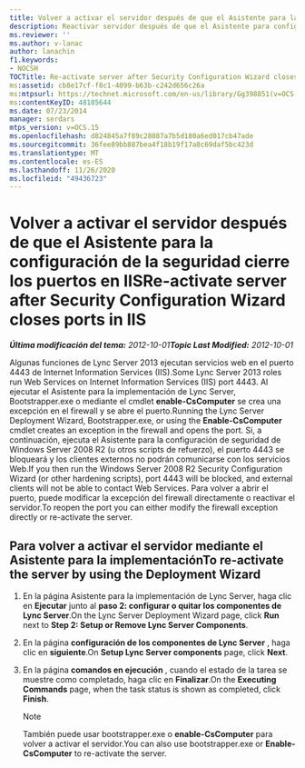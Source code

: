 ```yaml
---
title: Volver a activar el servidor después de que el Asistente para la configuración de la seguridad cierre los puertos en IIS
description: Reactivar servidor después de que el Asistente para configuración de seguridad cierre los puertos en IIS.
ms.reviewer: ''
ms.author: v-lanac
author: lanachin
f1.keywords:
- NOCSH
TOCTitle: Re-activate server after Security Configuration Wizard closes ports in IIS
ms:assetid: cb8e17cf-f8c1-4099-b63b-c242d656c26a
ms:mtpsurl: https://technet.microsoft.com/en-us/library/Gg398851(v=OCS.15)
ms:contentKeyID: 48185644
ms.date: 07/23/2014
manager: serdars
mtps_version: v=OCS.15
ms.openlocfilehash: d824845a7f89c28087a7b5d180a6ed017cb47ade
ms.sourcegitcommit: 36fee89bb887bea4f18b19f17a8c69daf5bc423d
ms.translationtype: MT
ms.contentlocale: es-ES
ms.lasthandoff: 11/26/2020
ms.locfileid: "49436723"
---
```

# <a name="re-activate-server-after-security-configuration-wizard-closes-ports-in-iis"></a><span data-ttu-id="b8b30-103">Volver a activar el servidor después de que el Asistente para la configuración de la seguridad cierre los puertos en IIS</span><span class="sxs-lookup"><span data-stu-id="b8b30-103">Re-activate server after Security Configuration Wizard closes ports in IIS</span></span>

<div data-xmlns="http://www.w3.org/1999/xhtml">

<div class="topic" data-xmlns="http://www.w3.org/1999/xhtml" data-msxsl="urn:schemas-microsoft-com:xslt" data-cs="https://msdn.microsoft.com/">

<div data-asp="https://msdn2.microsoft.com/asp">



</div>

<div id="mainSection">

<div id="mainBody"><span data-ttu-id="b8b30-104">

<span> </span></span><span class="sxs-lookup"><span data-stu-id="b8b30-104">

<span> </span></span></span>

<span data-ttu-id="b8b30-105">_**Última modificación del tema:** 2012-10-01_</span><span class="sxs-lookup"><span data-stu-id="b8b30-105">_**Topic Last Modified:** 2012-10-01_</span></span>

<span data-ttu-id="b8b30-106">Algunas funciones de Lync Server 2013 ejecutan servicios web en el puerto 4443 de Internet Information Services (IIS).</span><span class="sxs-lookup"><span data-stu-id="b8b30-106">Some Lync Server 2013 roles run Web Services on Internet Information Services (IIS) port 4443.</span></span> <span data-ttu-id="b8b30-107">Al ejecutar el Asistente para la implementación de Lync Server, Bootstrapper.exe o mediante el cmdlet **enable-CsComputer** se crea una excepción en el firewall y se abre el puerto.</span><span class="sxs-lookup"><span data-stu-id="b8b30-107">Running the Lync Server Deployment Wizard, Bootstrapper.exe, or using the **Enable-CsComputer** cmdlet creates an exception in the firewall and opens the port.</span></span> <span data-ttu-id="b8b30-108">Si, a continuación, ejecuta el Asistente para la configuración de seguridad de Windows Server 2008 R2 (u otros scripts de refuerzo), el puerto 4443 se bloqueará y los clientes externos no podrán comunicarse con los servicios Web.</span><span class="sxs-lookup"><span data-stu-id="b8b30-108">If you then run the Windows Server 2008 R2 Security Configuration Wizard (or other hardening scripts), port 4443 will be blocked, and external clients will not be able to contact Web Services.</span></span> <span data-ttu-id="b8b30-109">Para volver a abrir el puerto, puede modificar la excepción del firewall directamente o reactivar el servidor.</span><span class="sxs-lookup"><span data-stu-id="b8b30-109">To reopen the port you can either modify the firewall exception directly or re-activate the server.</span></span>

<div>

## <a name="to-re-activate-the-server-by-using-the-deployment-wizard"></a><span data-ttu-id="b8b30-110">Para volver a activar el servidor mediante el Asistente para la implementación</span><span class="sxs-lookup"><span data-stu-id="b8b30-110">To re-activate the server by using the Deployment Wizard</span></span>

1.  <span data-ttu-id="b8b30-111">En la página Asistente para la implementación de Lync Server, haga clic en **Ejecutar** junto al **paso 2: configurar o quitar los componentes de Lync Server**.</span><span class="sxs-lookup"><span data-stu-id="b8b30-111">On the Lync Server Deployment Wizard page, click **Run** next to **Step 2: Setup or Remove Lync Server Components**.</span></span>

2.  <span data-ttu-id="b8b30-112">En la página **configuración de los componentes de Lync Server** , haga clic en **siguiente**.</span><span class="sxs-lookup"><span data-stu-id="b8b30-112">On **Setup Lync Server components** page, click **Next**.</span></span>

3.  <span data-ttu-id="b8b30-113">En la página **comandos en ejecución** , cuando el estado de la tarea se muestre como completado, haga clic en **Finalizar**.</span><span class="sxs-lookup"><span data-stu-id="b8b30-113">On the **Executing Commands** page, when the task status is shown as completed, click **Finish**.</span></span>
    
    <div>
    

    > [!NOTE]
    > <span data-ttu-id="b8b30-114">También puede usar bootstrapper.exe o <STRONG>enable-CsComputer</STRONG> para volver a activar el servidor.</span><span class="sxs-lookup"><span data-stu-id="b8b30-114">You can also use bootstrapper.exe or <STRONG>Enable-CsComputer</STRONG> to re-activate the server.</span></span>

    
    <span data-ttu-id="b8b30-115"></div>

</div>

</div>

<span> </span>

</div>

</div>

</span><span class="sxs-lookup"><span data-stu-id="b8b30-115"></div>

</div>

</div>

<span> </span>

</div>

</div>

</span></span></div>

